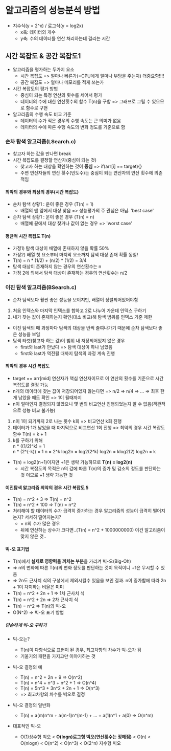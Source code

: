 # 알고리즘의 성능분석 방법

- 지수식(y = 2^x) / 로그식(y = log2x)
  - x축: 데이터의 개수
  - y축: 수의 데이터를 연산 처리하는데 걸리는 시간

## 시간 복잡도 & 공간 복잡도1

- 알고리즘을 평가하는 두가지 요소
  - 시간 복잡도 => 얼마나 빠른가(=CPU에게 얼마나 부담을 주는지) 더중요함!!!!
  - 공간 복잡도 => 얼마나 메모리를 적게 쓰는가
- 시간 복잡도의 평가 방법
  - 중심이 되는 특정 연산의 횟수를 세어서 평가
  - 데이터의 수에 대한 연산횟수의 함수 T(n)을 구함 => 그래프로 그릴 수 있으므로 함수로 구현
- 알고리즘의 수행 속도 비교 기준
  - 데이터의 수가 적은 경우의 수행 속도는 큰 의미가 없음
  - 데이터의 수에 따른 수행 속도의 변화 정도를 기준으로 함

### 순차 탐색 알고리즘(LSearch.c)

- 찾고자 하는 값을 만나면 break
- 시간 복잡도를 결정할 연산자(중심이 되는 것)
  - 찾고자 하는 대상을 확인하는 것이 **중심** => if(arr[i] == target){}
  - 주변 연산자들의 연산 횟수(빈도수)는 중심이 되는 연산자의 연산 횟수에 의존적임

#### 최악의 경우와 최상의 경우(시간 복잡도)

- 순차 탐색 상황1 : 운이 좋은 경우 (T(n) = 1)
  - 배열의 맨 앞에서 대상 찾음 => 성능평가의 주 관심은 아님. 'best case'
- 순차 탐색 상황1 : 운이 좋은 경우 (T(n) = n)
  - 배열에 끝에서 대상 찾거나 값이 없는 경우 => 'worst case'

#### 평균적 시간 복잡도 T(n)

- 가정1) 탐색 대상이 배열에 존재하지 않을 확률 50%
- 가정2) 배열 첫 요소부터 마지막 요소까지 탐색 대상 존재 확률 동일!
- T(n) = n \* (1/2) + (n/2) \* (1/2) = 3/4
- 탐색 대상이 존재하지 않는 경우의 연산횟수는 n
- 가정 2에 의해서 탐색 대상이 존재하는 경우의 연산횟수는 n/2

### 이진 탐색 알고리즘(BSearch.c)

- 순차 탐색보다 훨씬 좋은 성능을 보이지만, 배열이 정렬되어있어야함

1. 처음 인덱스와 마지막 인덱스를 합하고 2로 나누어 가운데 인덱스 구하기
2. 내가 찾는 값이 존재하는지 확인(대소 비교)해 탐색 범위를 인덱스 기준 제한

- 이진 탐색의 매 과정마다 탐색의 대상을 반씩 줄여나가기 때문에 순차 탐색보다 좋은 성능을 보임
- 탐색 타겟(찾고자 하는 값)이 범위 내 저장되어있지 않은 경우
  - first와 last가 만났다 => 탐색 대상이 하나 남았음
  - first와 last가 역전될 때까지 탐색의 과정 계속 진행

#### 최악의 경우 시간 복잡도

- target == arr[mid] 연산자가 핵심 연산자이므로 이 연산의 횟수를 기준으로 시간 복잡도를 결정 가능
- n개의 데이터에 찾는 값이 저장되어있지 않는다면 => n/2 => n/4 => ... => 최후 한개 남았을 때도 확인 => 1이 될때까지
- n이 얼마인지 결정되지 않았으니 몇 번의 비교연산 진행되었는지 알 수 없음(객관적으로 성능 비교 불가능)

1. n이 1이 되기까지 2로 나눈 횟수 k회 => 비교연산 k회 진행
2. 데이터가 1개 남았을 때 마지막으로 비교연산 1회 진행
   => 최악의 경우 시간 복잡도 함수 T(n) = k + 1
3. k를 구하기 위해  
   n \* ((1/2)^k) = 1  
   n \* (2^(-k)) = 1
   n = 2^k
   log2n = log2(2^k)
   log2n = klog2(2)
   log2n = k

- T(n) = log2(n+1)이지만 +1은 생략 가능하므로 **T(n) = log2(n)**
  - 시간 복잡도의 목적은 n의 값에 따른 T(n)의 증가 및 감소의 정도를 판단하는 것 이므로 +1 생략 가능한 것

#### 이진탐색 알고리즘 최악의 경우 시간 복잡도 5

- T(n) = n^2 + 3 => T(n) = n^2
- T(n) = n^2 \* 100 => T(n) = n^2
- 처리해야 할 데이터의 수가 급격히 증가하는 경우 알고리즘의 성능이 급격히 떨어지는지? 서서히 떨어지는지?
  - = n의 수가 많은 경우
  - 뒤에 연산하는 상수가 크다면..(T(n) = n^2 + 1000000000) 이건 알고리즘이 맞지 않은 것..

#### 빅-오 표기법

- T(n)에서 **실제로 영향력을 끼치는 부분**을 가리켜 빅-오(Big-Oh)
- => n의 변화에 따른 T(n)의 변화 정도를 판단하는 것이 목적이니 +1은 무시할 수 있음
- => 2n도 근사치 식의 구성에서 제외시킬수 있음을 보인 결과. n이 증가함에 따라 2n + 1이 차지하는 비율은 미미
- T(n) = n^2 + 2n + 1 => 1차 근사치 식
- T(n) = n^2 + 2n => 2차 근사치 식
- T(n) = n^2 => T(n)의 빅-오
- O(N^2) => 빅-오 표기 방법

##### 단순하게 빅-오 구하기

- 빅-오는?
  - T(n)이 다항식으로 표현이 된 경우, 최고차항의 차수가 빅-오가 됨
  - 기울기의 패턴을 가지고만 이야기하는 것
- 빅-오 결정의 예
  - T(n) = n^2 + 2n + 9 => O(n^2)
  - T(n) = n^4 + n^3 + n^2 + 1 => O(n^4)
  - T(n) = 5n^3 + 3n^2 + 2n + 1 => O(n^3)
  - => 최고차항의 차수를 빅오로 결정
- 빅-오 결정의 일반화

  - T(n) = a(m)n^m + a(m-1)n^(m-1) + ... + a(1)n^1 + a(0) => O(n^m)

- 대표적인 빅-오
  - O(1)상수형 빅오 < **O(logn)로그형 빅오(연산횟수는 정해짐)** < O(n) < O(nlogn) < O(n^2) < O(n^3) < O(2^n) 지수형 빅오
